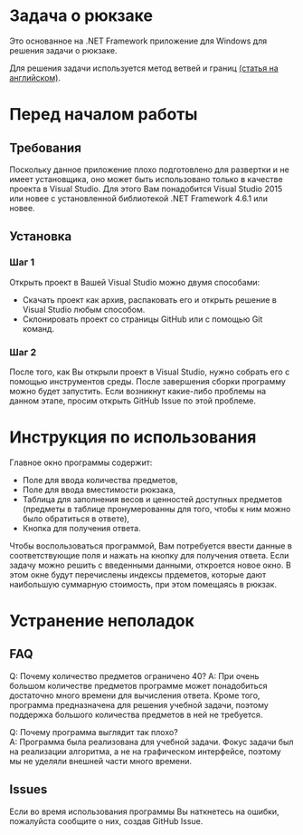 # Задача о рюкзаке
Это основанное на .NET Framework приложение для Windows для решения задачи о рюкзаке.

Для решения задачи используется метод ветвей и границ [(статья на английском)](https://www.geeksforgeeks.org/0-1-knapsack-using-branch-and-bound/).

# Перед началом работы

## Требования
Поскольку данное приложение плохо подготовлено для развертки и не имеет установщика, оно может быть использовано только в качестве проекта в Visual Studio. Для этого Вам понадобится Visual Studio 2015 или новее с установленной библиотекой .NET Framework 4.6.1 или новее. 

## Установка

### Шаг 1
Открыть проект в Вашей Visual Studio можно двумя способами: 
*  Скачать проект как архив, распаковать его и открыть решение в Visual Studio любым способом.
*  Склонировать проект со страницы GitHub или с помощью Git команд.

### Шаг 2
После того, как Вы открыли проект в Visual Studio, нужно собрать его с помощью инструментов среды. После завершения сборки программу можно будет запустить. Если возникнут какие-либо проблемы на данном этапе, просим открыть GitHub Issue по этой проблеме. 

# Инструкция по использования
Главное окно программы содержит:
*  Поле для ввода количества предметов,
*  Поле для ввода вместимости рюкзака,
*  Таблица для заполнения весов и ценностей доступных предметов (предметы в таблице пронумерованны для того, чтобы к ним можно было обратиться в ответе),
*  Кнопка для получения ответа.

Чтобы воспользоваться программой, Вам потребуется ввести данные в соответствующие поля и нажать на кнопку для получения ответа. Если задачу можно решить с введенными данными, откроется новое окно. В этом окне будут перечислены индексы прдеметов, которые дают наибольшую суммарную стоимость, при этом помещаясь в рюкзак.

# Устранение неполадок
## FAQ
Q: Почему количество предметов ограничено 40?
A: При очень большом количестве предметов программе может понадобиться достаточно много времени для вычисления ответа. Кроме того, программа предназначена для решения учебной задачи, поэтому поддержка большого количества предметов в ней не требуется.

Q: Почему программа выглядит так плохо?  
A: Программа была реализована для учебной задачи. Фокус задачи был на реализации алгоритма, а не на графическом интерфейсе, поэтому мы не уделяли внешней части много времени. 

## Issues
Если во время использования программы Вы наткнетесь на ошибки, пожалуйста сообщите о них, создав GitHub Issue. 
